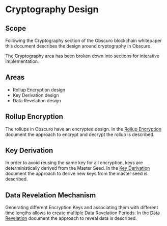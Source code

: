 # Cryptography Design

## Scope

Following the Cryptography section of the Obscuro blockchain whitepaper this document describes the design around cryptography in Obscuro.

The Cryptography area has been broken down into sections for interative implementation.

## Areas

* Rollup Encryption design
* Key Derivation design
* Data Revelation design

## Rollup Encryption

The rollups in Obscuro have an encrypted design.
In the [Rollup Encryption](rollup_encryption.md) document the approach to encrypt and decrypt the rollup is described.

## Key Derivation 

In order to avoid reusing the same key for all encryption, keys are deterministically derived from the Master Seed.
In the [Key Derivation](key_derivation.md) document the approach to derive new keys from the master seed is described.

## Data Revelation Mechanism

Generating different Encryption Keys and associating them with different time lengths allows to create multiple Data Revelation Periods.
In the [Data Revelation](data_revelation.md) document the approach to reveal data is described.


